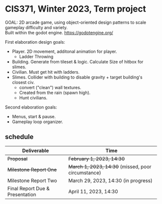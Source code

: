 # CIS371, Winter 2023, Term project  



GOAL: 2D arcade game, using object-oriented design patterns to scale gameplay difficulty and variety.   
Built within the godot engine. https://godotengine.org/   


First elaboration design goals:  
- Player. 	2D movement, additonal animation for player.  
	- Ladder Throwing  
- Building. Generate from tileset & logic. Calculate Size of hitbox for slimes.   
- Civilian. Must get hit with ladders.   
- Slimes.  	Collider with building to disable gravity + target building's closest civ.
  - convert ("clean") wall textures.  						
  - Created from the rain (spawn high).  
  - Hunt civilians.  


Second elaboration goals:  
- Menus, start & pause.  
- Gameplay loop organizer.  
 
  
## schedule  
Deliverable  | Time
------------- | -------------
~~Proposal~~ | ~~February 1, 2023, 14:30~~
~~Milestone Report One~~ | ~~March 1, 2023, 14:30~~  (missed, poor circumstance)
Milestone Report Two | March 29, 2023, 14:30 (in progress)
Final Report Due & Presentation | April 11, 2023, 14:30

